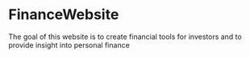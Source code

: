 ﻿# FinanceWebsite
The goal of this website is to create financial tools for investors and to provide insight into personal finance

